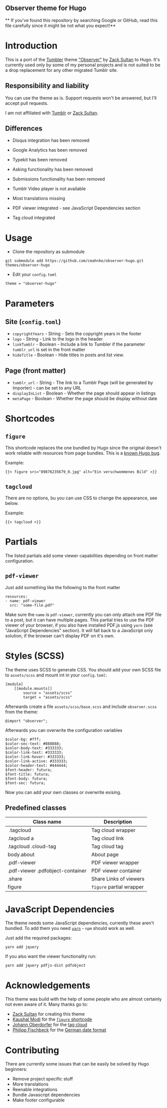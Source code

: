 Observer theme for Hugo
-----------------------
** If you've found this repository by searching Google or GitHub, read this file carefully since it might be not what you expect!**

# Introduction

This is a port of the [Tumbler](https://www.tumblr.com/) theme ["Observer"](https://www.tumblr.com/theme/36900) by [Zack Sultan](https://blog.zacksultan.com/) to Hugo. It's currently used only by some of my personal projects and is not suited to be a drop replacement for any other migrated Tumblr site.

## Responsibility and liability

You can use the theme as is. Support requests won't be answered, but I'll accept pull requests.

I am not affiliated with [Tumblr](https://www.tumblr.com/) or [Zack Sultan](https://blog.zacksultan.com/).

## Differences

* Disqus integration has been removed
* Google Analytics has been removed
* Typekit has been removed
* Asking functionality has been removed
* Submissions functionality has been removed
* Tumblr Video player is not available
* Most translations missing

* PDF viewer integrated - see JavaScript Dependencies section
* Tag cloud integrated

# Usage

* Clone the repository as submodule

```
git submodule add https://github.com/cmahnke/observer-hugo.git themes/observer-hugo
```

* Edit your `config.toml`

```
theme = "observer-hugo"
```

# Parameters

## Site (`config.toml`)

* `copyrightYears` - String - Sets the copyright years in the footer
* `logo` - String - Link to the logo in the header
* `linkTumblr`  - Boolean - Include a link to Tumbler if the parameter `tumblr_url` is set in the front matter
* `hideTitle`  - Boolean - Hide titles in posts and list view.

## Page (front matter)

* `tumblr_url` - String - The link to a Tumblr Page (will be generated by Importer) - can be set to any URL
* `displayInList` - Boolean - Whether the page should appear in listings
* `metaPage` - Boolean - Whether the page should be display without date

# Shortcodes

## `figure`

This shortcode replaces the one bundled by Hugo since the original doesn't work reliable with resources from page bundles. This is a [known Hugo bug](https://github.com/gohugoio/hugo/issues/4562).

Example:

```
{{< figure src="89876235679_0.jpg" alt="Ein verschwommenes Bild" >}}
```

## `tagcloud`

There are no options, bu you can use CSS to change the appearance, see below.

Example:
```
{{< tagcloud >}}
```

# Partials

The listed partials add some viewer capabilities depending on front matter configuration.

## `pdf-viewer`

Just add something like the following to the front matter

```
resources:
- name: pdf-viewer
  src: "some-file.pdf"
```

Make sure the `name` is `pdf-viewer`, currently you can only attach one PDF file to a post, but it can have multiple pages.
This partial tries to use the PDF viewer of your browser, if you also have installed PDF.js using `yarn` (see "JavaScript Dependencies" section). It will fall back to a JavaScript only solution, if the browser can't display PDF on it's own.

# Styles (SCSS)

The theme uses SCSS to generate CSS. You should add your own SCSS file to `assets/scss` and mount int in your `config.toml`:

```
[module]
    [[module.mounts]]
        source = "assets/scss"
        target = "assets/scss"
```

Afterwards create a file `assets/scss/base.scss` and include `observer.scss` from the theme:

```
@import "observer";
```

Afterwards you can overwrite the configuration variables

```
$color-bg: #fff;
$color-sec-text: #888888;
$color-body-text: #333333;
$color-link-text: #333333;
$color-link-hover: #333333;
$color-link-active: #333333;
$color-header-text: #444444;
$font-header: futura;
$font-title: futura;
$font-body: futura;
$font-sec: futura;
```

Now you can add your own classes or overwrite exising.

## Predefined classes

| Class name                         | Description                           |
|------------------------------------|---------------------------------------|
| .tagcloud                          | Tag cloud wrapper                     |
| .tagcloud a                        | Tag cloud link                        |
| .tagcloud .cloud-tag               | Tag cloud tag                         |
| body.about                         | About page                            |
| .pdf-viewer                        | PDF viewer wrapper                    |
| .pdf-viewer .pdfobject-container   | PDF viewer container                  |
| .share                             | Share Links of viewers                |
| figure                             | `figure` partial wrapper              |

# JavaScript Dependencies

The theme needs some JavaScript dependencies, currently these aren't bundled. To add them you need [`yarn`](https://classic.yarnpkg.com/en/) - `npm` should work as well.

Just add the required packages:

```
yarn add jquery
```

If you also want the viewer functionality run:

```
yarn add jquery pdfjs-dist pdfobject
```

# Acknowledgements

This theme was build with the help of some people who are almost certainly not even aware of it. Many thanks go to:

* [Zack Sultan](https://blog.zacksultan.com/) for creating this theme
* [Kaushal Modi](https://gitlab.com/kaushalmodi) for the [`figure` shortcode](https://gitlab.com/kaushalmodi/hugo-theme-refined/blob/master/layouts/shortcodes/figure.html)
* [Johann Oberdorfer](http://www.johann-oberdorfer.eu) for the [tag cloud](http://www.johann-oberdorfer.eu/blog/2020/02/23/20-02-23_tag_cloud_for_hugo/)
* [Philipp Fischbeck](https://pfischbeck.de/en/) for the [German date format](https://pfischbeck.de/en/posts/multilingual-dates-in-hugo/)

# Contributing

There are currently some issues that can be easily be solved by Hugo beginners:

* Remove project specific stuff
* More translations
* Reenable integrations
* Bundle Javascript dependencies
* Make footer configurable
